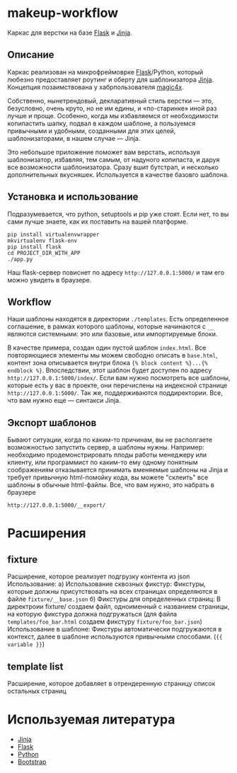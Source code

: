 # makeup-workflow

Каркас для верстки на базе [Flask](http://flask.pocoo.org/) и [Jinja](http://jinja.pocoo.org/).

## Описание
Каркас реализован на микрофреймоврке [Flask](http://flask.pocoo.org/)/Python, который любезно предоставляет
роутинг и оберту для шаблонизатора [Jinja](http://jinja.pocoo.org/). Концепция позаимствована у хабрпользователя
[magic4x](http://habrahabr.ru/post/164823/).

Собственно, нынетрендовый, декларативный стиль верстки — это, безусловно, очень круто, но не им едины, и «по-старинке»
иной раз лучше и проще. Особенно, когда мы избавляемся от необходимости копипастить шапку, подвал в каждом шаблоне, а
пользуемся привычными и удобными, созданными для этих целей, шаблонизаторами, в нашем случае — Jinja.

Это небольшое приложение поможет вам верстать, используя шаблонизатор, избавляя, тем самым, от надуного
копипаста, и даруя все возможности шаблонизатора. Сразу вшит бутстрап, и несколько дополнительных вкусняшек.
Используется в качестве базовго шаблона.

## Установка и использование

Подразумевается, что python, setuptools и pip уже стоят. Если нет, то вы сами лучше знаете, как их поставить
на вашей платформе.

```
pip install virtualenvwrapper
mkvirtualenv flask-env
pip install flask
cd PROJECT_DIR_WITH_APP
./app.py
```

Наш flask-сервер повиснет по адресу `http://127.0.0.1:5000/` и там его можно увидеть в браузере.

## Workflow
Наши шаблоны находятся в директории `./templates`. Есть определенное соглашение, в рамках которого шаблоны,
которые начинаются с `__` являются системными: это или базовые, или импортируемые блоки.

В качестве примера, создан один пустой шаблон `index.html`. Все повторяющиеся элементы мы можем свободно описать в
`base.html`, контент зона описывается внутри блока `{% block content %}...{% endblock %}`. Впоследствии, этот шаблон
будет доступен по адресу `http://127.0.0.1:5000/index/`. Если вам нужно посмотреть все шаблоны, которые есть у вас в
проекте, они перечислены на индексной странице `http://127.0.0.1:5000/`. Так же, поддерживаются поддиректории.
Все, что вам нужно еще — синтакси Jinja.

## Экспорт шаблонов
Бывают ситуации, когда по каким-то причинам, вы не располгаете возможностью запустить сервер, а шаблоны нужны.
Например: необходимо продемонстрировать плоды работы менеджеру или клиенту, или программист по каким-то ему одному
понятным соображениям отказывается принимать вменяемые шаблоны на Jinja и требует привычную html-помойку кода, вы
можете "склеить" все шаблоны в обычные html-файлы. Все, что вам нужно, это набрать в браузере

```
http://127.0.0.1:5000/__export/
```

# Расширения

## fixture
Расширение, которое реализует подгрузку контента из json
Использование:
a) Использование сквозных фикстур:
    Фикстуры, которые должны присутствовать на всех страницах
    определяются в файле `fixture/__base.json`
б) Фикстуры для определенных страниц:
    В директроии fixture/ создаем файл, одноименный с названием
    страницы, на которую фикстура должна подгружаться 
    (для файла `templates/foo_bar.html` создаем фикстуру `fixture/foo_bar.json`)
Использование в шаблоне:
    Фикстуры автоматически подгружаются в контекст, далее в шаблоне используются 
    привычными способами. (`{{ variable }}`)

## template list
Расширение, которое добавляет в отрендеренную страницу список остальных страниц


# Используемая литература
* [Jinja](http://jinja.pocoo.org/)
* [Flask](http://flask.pocoo.org/)
* [Python](http://www.python.org/)
* [Bootstrap](http://twitter.github.com/bootstrap/)